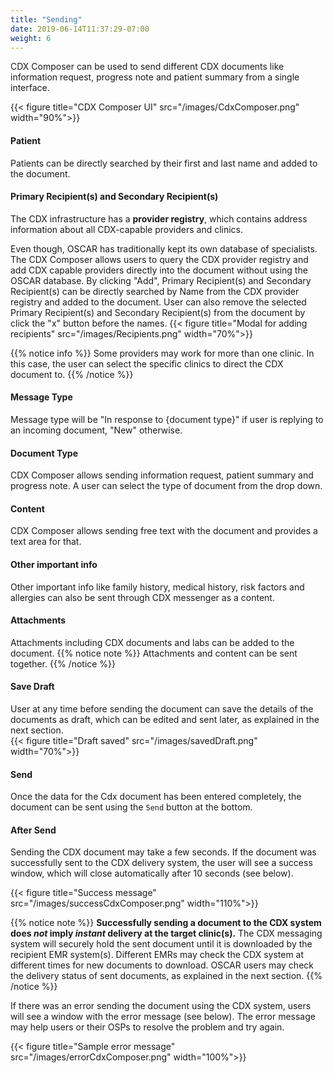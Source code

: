 ```yaml
---
title: "Sending"
date: 2019-06-14T11:37:29-07:00
weight: 6
---
```


CDX Composer can be used to send different CDX documents like information request, progress note and patient summary from a single interface. 


{{< figure title="CDX Composer UI" src="/images/CdxComposer.png" width="90%">}}

#### Patient
Patients can be directly searched by their first and last name and added to the document. 

#### Primary Recipient(s) and Secondary Recipient(s)
The CDX infrastructure has a **provider registry**, which contains address information about all CDX-capable providers and clinics.

Even though, OSCAR has traditionally kept its own database of specialists. The CDX Composer allows users to query the CDX provider registry and add CDX capable providers directly into the document without using the OSCAR database.
By clicking "Add", Primary Recipient(s) and Secondary Recipient(s) can be directly searched by Name from the CDX provider registry and added to the document.
User can also remove the selected Primary Recipient(s) and Secondary Recipient(s) from the document by click the "x" button before the names.
{{< figure title="Modal for adding recipients" src="/images/Recipients.png" width="70%">}}

{{% notice info %}}
Some providers may work for more than one clinic. In this case, the user can select the specific clinics to direct the CDX document to.
{{% /notice %}}

#### Message Type
Message type will be "In response to {document type}" if user is replying to an incoming document, "New" otherwise. 

#### Document Type
CDX Composer allows sending information request, patient summary and progress note. A user can select the type of document from the drop down.

#### Content
CDX Composer allows sending free text with the document and provides a text area for that.

#### Other important info
Other important info like family history, medical history, risk factors and allergies can also be sent through CDX messenger as a content.

#### Attachments
Attachments including CDX documents and labs can be added to the document. 
{{% notice note %}}
Attachments and content can be sent together.
{{% /notice %}}

#### Save Draft
User at any time before sending the document can save the details of the documents as draft, which can be edited and sent later, as explained in the next section.  
{{< figure title="Draft saved" src="/images/savedDraft.png" width="70%">}}

#### Send
Once the data for the Cdx document has been entered completely, the document can be sent using the `Send` button at the bottom.

#### After Send
Sending the CDX document may take a few seconds. If the document was successfully sent to the CDX delivery system, the user will see a success window, which will close automatically after 10 seconds (see below).

{{< figure title="Success message" src="/images/successCdxComposer.png" width="110%">}}


{{% notice note %}}
**Successfully sending a document to the CDX system does *not* imply *instant* delivery at the target clinic(s).** The CDX messaging system will securely hold the sent document until it is downloaded by the recipient EMR system(s). Different EMRs may check the CDX system at different times for new documents to download. OSCAR users may check the delivery status of sent documents, as explained in the next section.
{{% /notice %}}

If there was an error sending the document using the CDX system, users will see a window with the error message (see below). The error message may help users or their OSPs to resolve the problem and try again.

{{< figure title="Sample error message" src="/images/errorCdxComposer.png" width="100%">}}
